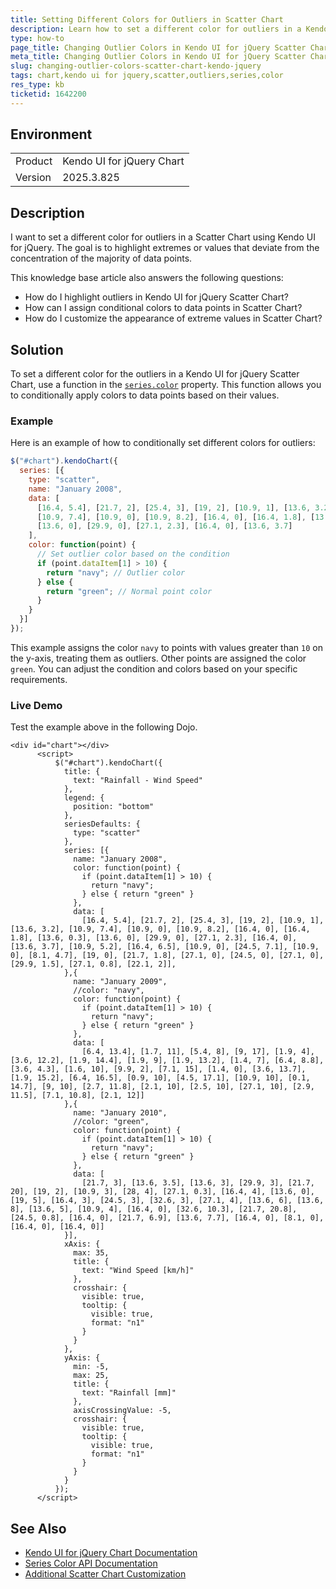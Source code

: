 ```yaml
---
title: Setting Different Colors for Outliers in Scatter Chart
description: Learn how to set a different color for outliers in a Kendo UI for jQuery Scatter Chart based on specific conditions.
type: how-to
page_title: Changing Outlier Colors in Kendo UI for jQuery Scatter Chart
meta_title: Changing Outlier Colors in Kendo UI for jQuery Scatter Chart
slug: changing-outlier-colors-scatter-chart-kendo-jquery
tags: chart,kendo ui for jquery,scatter,outliers,series,color
res_type: kb
ticketid: 1642200
---
```


## Environment

<table>
<tbody>
<tr>
<td> Product </td>
<td> Kendo UI for jQuery Chart </td>
</tr>
<tr>
<td> Version </td>
<td> 2025.3.825 </td>
</tr>
</tbody>
</table>

## Description

I want to set a different color for outliers in a Scatter Chart using Kendo UI for jQuery. The goal is to highlight extremes or values that deviate from the concentration of the majority of data points.

This knowledge base article also answers the following questions:
- How do I highlight outliers in Kendo UI for jQuery Scatter Chart?
- How can I assign conditional colors to data points in Scatter Chart?
- How do I customize the appearance of extreme values in Scatter Chart?

## Solution

To set a different color for the outliers in a Kendo UI for jQuery Scatter Chart, use a function in the [`series.color`](https://www.telerik.com/kendo-jquery-ui/documentation/api/javascript/dataviz/ui/chart/configuration/series.color) property. This function allows you to conditionally apply colors to data points based on their values.

### Example

Here is an example of how to conditionally set different colors for outliers:

```javascript
$("#chart").kendoChart({
  series: [{
    type: "scatter",
    name: "January 2008",
    data: [
      [16.4, 5.4], [21.7, 2], [25.4, 3], [19, 2], [10.9, 1], [13.6, 3.2],
      [10.9, 7.4], [10.9, 0], [10.9, 8.2], [16.4, 0], [16.4, 1.8], [13.6, 0.3],
      [13.6, 0], [29.9, 0], [27.1, 2.3], [16.4, 0], [13.6, 3.7]
    ],
    color: function(point) {
      // Set outlier color based on the condition
      if (point.dataItem[1] > 10) {
        return "navy"; // Outlier color
      } else {
        return "green"; // Normal point color
      }
    }
  }]
});
```

This example assigns the color `navy` to points with values greater than `10` on the y-axis, treating them as outliers. Other points are assigned the color `green`. You can adjust the condition and colors based on your specific requirements.

### Live Demo

Test the example above in the following Dojo.
```dojo
<div id="chart"></div>
      <script>
          $("#chart").kendoChart({
            title: {
              text: "Rainfall - Wind Speed"
            },
            legend: {
              position: "bottom"
            },
            seriesDefaults: {
              type: "scatter"
            },
            series: [{
              name: "January 2008",
              color: function(point) {
                if (point.dataItem[1] > 10) {
                  return "navy";
                } else { return "green" }
              },
              data: [
                [16.4, 5.4], [21.7, 2], [25.4, 3], [19, 2], [10.9, 1], [13.6, 3.2], [10.9, 7.4], [10.9, 0], [10.9, 8.2], [16.4, 0], [16.4, 1.8], [13.6, 0.3], [13.6, 0], [29.9, 0], [27.1, 2.3], [16.4, 0], [13.6, 3.7], [10.9, 5.2], [16.4, 6.5], [10.9, 0], [24.5, 7.1], [10.9, 0], [8.1, 4.7], [19, 0], [21.7, 1.8], [27.1, 0], [24.5, 0], [27.1, 0], [29.9, 1.5], [27.1, 0.8], [22.1, 2]],
            },{
              name: "January 2009",
              //color: "navy",
              color: function(point) {
                if (point.dataItem[1] > 10) {
                  return "navy";
                } else { return "green" }
              },
              data: [
                [6.4, 13.4], [1.7, 11], [5.4, 8], [9, 17], [1.9, 4], [3.6, 12.2], [1.9, 14.4], [1.9, 9], [1.9, 13.2], [1.4, 7], [6.4, 8.8], [3.6, 4.3], [1.6, 10], [9.9, 2], [7.1, 15], [1.4, 0], [3.6, 13.7], [1.9, 15.2], [6.4, 16.5], [0.9, 10], [4.5, 17.1], [10.9, 10], [0.1, 14.7], [9, 10], [2.7, 11.8], [2.1, 10], [2.5, 10], [27.1, 10], [2.9, 11.5], [7.1, 10.8], [2.1, 12]]
            },{
              name: "January 2010",
              //color: "green",
              color: function(point) {
                if (point.dataItem[1] > 10) {
                  return "navy";
                } else { return "green" }
              },
              data: [
                [21.7, 3], [13.6, 3.5], [13.6, 3], [29.9, 3], [21.7, 20], [19, 2], [10.9, 3], [28, 4], [27.1, 0.3], [16.4, 4], [13.6, 0], [19, 5], [16.4, 3], [24.5, 3], [32.6, 3], [27.1, 4], [13.6, 6], [13.6, 8], [13.6, 5], [10.9, 4], [16.4, 0], [32.6, 10.3], [21.7, 20.8], [24.5, 0.8], [16.4, 0], [21.7, 6.9], [13.6, 7.7], [16.4, 0], [8.1, 0], [16.4, 0], [16.4, 0]]
            }],
            xAxis: {
              max: 35,
              title: {
                text: "Wind Speed [km/h]"
              },
              crosshair: {
                visible: true,
                tooltip: {
                  visible: true,
                  format: "n1"
                }
              }
            },
            yAxis: {
              min: -5,
              max: 25,
              title: {
                text: "Rainfall [mm]"
              },
              axisCrossingValue: -5,
              crosshair: {
                visible: true,
                tooltip: {
                  visible: true,
                  format: "n1"
                }
              }
            }
          });
      </script>
```

## See Also

- [Kendo UI for jQuery Chart Documentation](https://www.telerik.com/kendo-jquery-ui/documentation/controls/charts/overview)
- [Series Color API Documentation](https://www.telerik.com/kendo-jquery-ui/documentation/api/javascript/dataviz/ui/chart/configuration/series.color)
- [Additional Scatter Chart Customization](https://www.telerik.com/kendo-jquery-ui/documentation/controls/charts/chart-types/scatter-charts)
